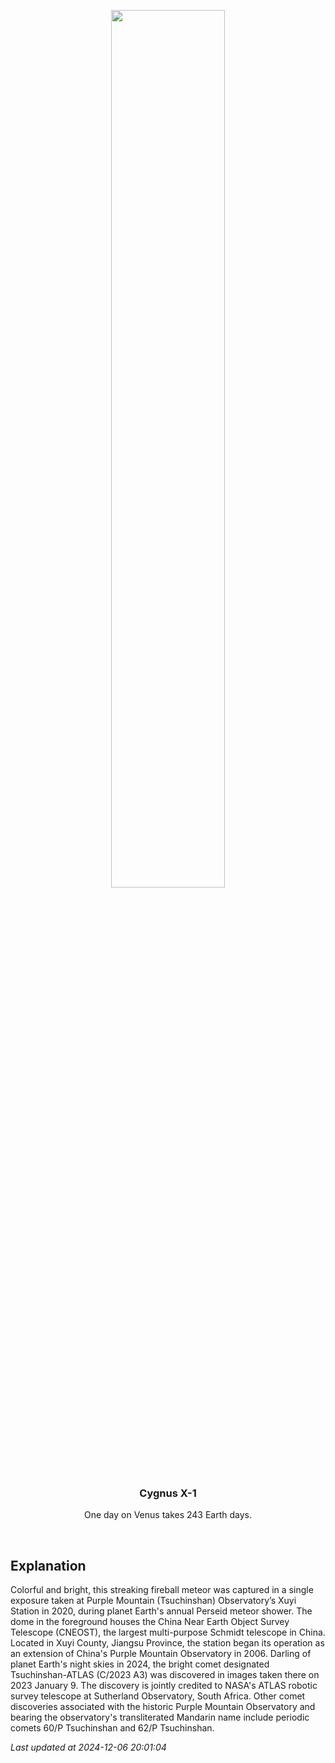 <p align='center'>
    <img src='https://apod.nasa.gov/apod/image/2412/PurpleMountainObservatoryXuYiStationFireball1024.jpg' width='60%' />
    <h3 align="center">Cygnus X-1</h3>
    <p align="center">One day on Venus takes 243 Earth days.</p>
</p>
<br/>

Explanation
--
Colorful and bright, this streaking fireball meteor was captured in a single exposure taken at Purple Mountain (Tsuchinshan) Observatory’s Xuyi Station in 2020, during planet Earth's annual Perseid meteor shower. The dome in the foreground houses the China Near Earth Object Survey Telescope (CNEOST), the largest multi-purpose Schmidt telescope in China. Located in Xuyi County, Jiangsu Province, the station began its operation as an extension of China's Purple Mountain Observatory in 2006. Darling of planet Earth's night skies in 2024, the bright comet designated Tsuchinshan-ATLAS (C/2023 A3) was discovered in images taken there on 2023 January 9. The discovery is jointly credited to NASA's ATLAS robotic survey telescope at Sutherland Observatory, South Africa. Other comet discoveries associated with the historic Purple Mountain Observatory and bearing the observatory's transliterated Mandarin name include periodic comets 60/P Tsuchinshan and 62/P Tsuchinshan.


*Last updated at 2024-12-06 20:01:04*

